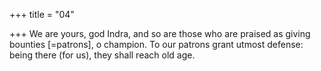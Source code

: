 +++
title = "04"

+++
We are yours, god Indra, and so are those who are praised as giving  bounties [=patrons], o champion.
To our patrons grant utmost defense: being there (for us), they shall  reach old age.